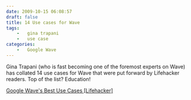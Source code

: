 ```yaml
---
date: 2009-10-15 06:08:57
draft: false
title: 14 Use cases for Wave
tags:
    -   gina trapani
    -   use case
categories:
    -   Google Wave
---
```


Gina Trapani (who is fast becoming one of the foremost experts on Wave) has collated 14 use cases for Wave that were put forward by Lifehacker readers. Top of the list? Education!

[Google Wave's Best Use Cases \[Lifehacker\]](http://lifehacker.com/5381219/google-waves-best-use-cases)
